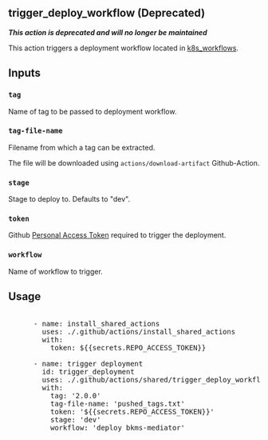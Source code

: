 ## trigger_deploy_workflow  (Deprecated)
***This action is deprecated and will no longer be maintained***

This action triggers a deployment workflow located in [k8s_workflows](https://github.com/EFA-FHB/k8s_workflows). 

## Inputs
### `tag`
Name of tag to be passed to deployment workflow.

### `tag-file-name`
Filename from which a tag can be extracted.  

The file will be downloaded using `actions/download-artifact` Github-Action.

### `stage`
Stage to deploy to. Defaults to "dev".

### `token`
Github [Personal Access Token](https://docs.github.com/en/authentication/keeping-your-account-and-data-secure/creating-a-personal-access-token)
required to trigger the deployment.  

### `workflow`
Name of workflow to trigger. 

## Usage

<pre>

      - name: install_shared_actions
        uses: ./.github/actions/install_shared_actions
        with:
          token: ${{secrets.REPO_ACCESS_TOKEN}}

      - name: trigger deployment
        id: trigger_deployment
        uses: ./.github/actions/shared/trigger_deploy_workflow
        with:
          tag: '2.0.0'
          tag-file-name: 'pushed_tags.txt'
          token: '${{secrets.REPO_ACCESS_TOKEN}}'
          stage: 'dev' 
          workflow: 'deploy_bkms-mediator'
</pre>